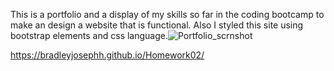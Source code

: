 This is a portfolio and a display of my skills so far in the coding bootcamp to make an design a website that is functional. Also I styled this site using bootstrap elements and css language.![Portfolio_scrnshot](https://user-images.githubusercontent.com/93616520/141711081-2e87d6a0-0265-4c23-83e2-b8c44bf9eebf.png)

https://bradleyjosephh.github.io/Homework02/
